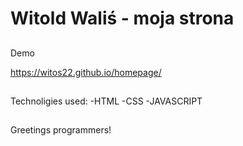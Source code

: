 # Witold Waliś - moja strona

## 
Demo

https://witos22.github.io/homepage/

##
Technoligies used:
-HTML
-CSS
-JAVASCRIPT

##

Greetings programmers!

